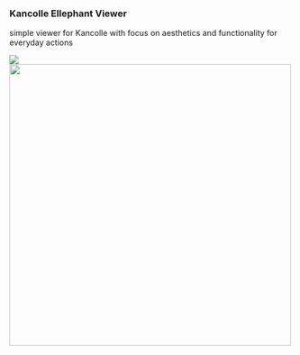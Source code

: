 ### Kancolle Ellephant Viewer
simple viewer for Kancolle with focus on aesthetics and functionality for everyday actions

![](http://i.imgur.com/2vJwcCS.png)
<img src="http://i.imgur.com/cDZTNMQ.png" width="500px">